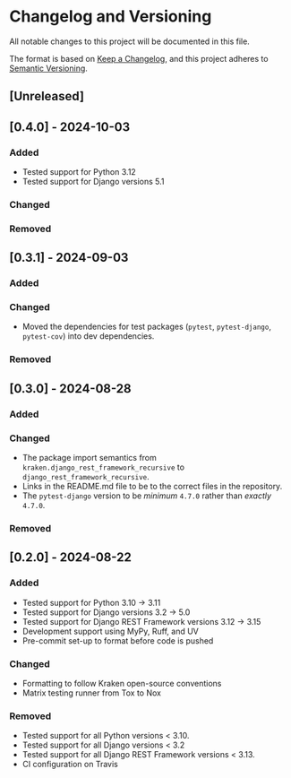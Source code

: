 # Changelog and Versioning

All notable changes to this project will be documented in this file.

The format is based on [Keep a Changelog](https://keepachangelog.com/en/1.1.0/), and this project
adheres to [Semantic Versioning](https://semver.org/spec/v2.0.0.html).

## [Unreleased]

## [0.4.0] - 2024-10-03

### Added

- Tested support for Python 3.12
- Tested support for Django versions 5.1

### Changed

### Removed

## [0.3.1] - 2024-09-03

### Added

### Changed

- Moved the dependencies for test packages (`pytest`, `pytest-django`, `pytest-cov`) into dev dependencies.

### Removed

## [0.3.0] - 2024-08-28

### Added

### Changed

- The package import semantics from `kraken.django_rest_framework_recursive` to `django_rest_framework_recursive`.
- Links in the README.md file to be to the correct files in the repository.
- The `pytest-django` version to be *minimum* `4.7.0` rather than *exactly* `4.7.0`.

### Removed

## [0.2.0] - 2024-08-22

### Added

- Tested support for Python 3.10 -> 3.11
- Tested support for Django versions 3.2 -> 5.0
- Tested support for Django REST Framework versions 3.12 -> 3.15
- Development support using MyPy, Ruff, and UV
- Pre-commit set-up to format before code is pushed

### Changed

- Formatting to follow Kraken open-source conventions
- Matrix testing runner from Tox to Nox

### Removed

- Tested support for all Python versions < 3.10.
- Tested support for all Django versions < 3.2
- Tested support for all Django REST Framework versions < 3.13.
- CI configuration on Travis
